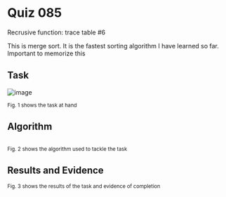 # Quiz 085
Recrusive function: trace table #6

This is merge sort. It is the fastest sorting algorithm I have learned so far. Important to memorize this
## Task
![image](https://github.com/user-attachments/assets/98487758-45e4-40b4-999e-0f30f00409cc)

<sub>Fig. 1 shows the task at hand</sub>

## Algorithm
```.py
```
<sub>Fig. 2 shows the algorithm used to tackle the task</sub>

## Results and Evidence

<sub>Fig. 3 shows the results of the task and evidence of completion</sub>
